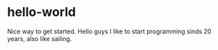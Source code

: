 # hello-world
Nice way to get started.
Hello guys
I like to start programming sinds 20 years, also like sailing.
